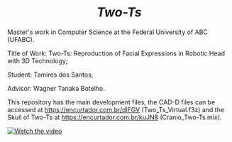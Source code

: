 <h1 align="center"><i>Two-Ts</i></h1>
  
<p> Master's work in Computer Science at the Federal University of ABC (UFABC).

  Title of Work: Two-Ts: Reproduction of Facial Expressions in Robotic Head with 3D Technology;

  Student: Tamires dos Santos;
  
  Advisor: Wagner Tanaka Botelho. </p>


This repository has the main development files, the CAD-D files can be accessed at https://encurtador.com.br/diFGV (Two_Ts_Virtual.f3z) and the Skull of Two-Ts at https://encurtador.com.br/kuJN8 (Cranio_Two-Ts.mix).

[![Watch the video](https://img.youtube.com/vi/udqf8mTrStc/0.jpg)](https://youtu.be/udqf8mTrStc)
